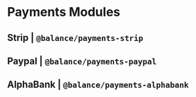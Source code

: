 # Payments Modules

## Strip | `@balance/payments-strip`

## Paypal | `@balance/payments-paypal`

## AlphaBank | `@balance/payments-alphabank`